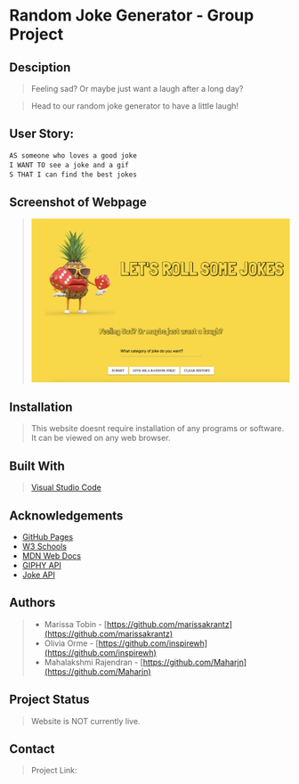 # Random Joke Generator - Group Project

## Desciption

> Feeling sad? Or maybe just want a laugh after a long day?

> Head to our random joke generator to have a little laugh!

## User Story: 
```md
AS someone who loves a good joke
I WANT TO see a joke and a gif
S THAT I can find the best jokes
```

## Screenshot of Webpage 

><img src="assets/landing-page.png" alt="Screenshot of webpage">


## Installation

> This website doesnt require installation of any programs or software. It can be viewed on any web browser. 

## Built With

> [Visual Studio Code](https://code.visualstudio.com/)

## Acknowledgements

* [GitHub Pages](https://pages.github.com)
* [W3 Schools](https://www.w3schools.com/)
* [MDN Web Docs](https://developer.mozilla.org/en-US/)
* [GIPHY API](https://developers.giphy.com/)
* [Joke API](https://v2.jokeapi.dev/)

## Authors

> * Marissa Tobin - [https://github.com/marissakrantz](https://github.com/marissakrantz)
> * Olivia Orme - [https://github.com/inspirewh](https://github.com/inspirewh)
> * Mahalakshmi Rajendran - [https://github.com/Maharjn](https://github.com/Maharjn)

## Project Status

> Website is NOT currently live. 

## Contact 

> Project Link: []()
